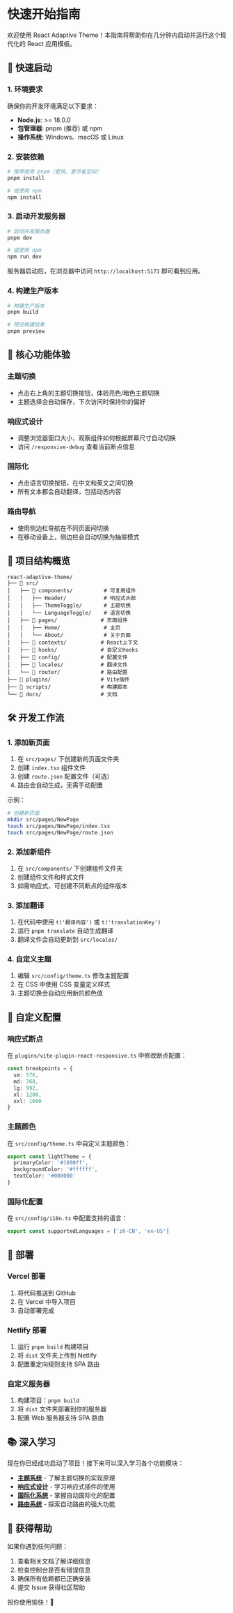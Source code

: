 # 快速开始指南

欢迎使用 React Adaptive Theme！本指南将帮助你在几分钟内启动并运行这个现代化的 React 应用模板。

## 🚀 快速启动

### 1. 环境要求

确保你的开发环境满足以下要求：

- **Node.js**: >= 18.0.0
- **包管理器**: pnpm (推荐) 或 npm
- **操作系统**: Windows、macOS 或 Linux

### 2. 安装依赖

```bash
# 推荐使用 pnpm（更快、更节省空间）
pnpm install

# 或使用 npm
npm install
```

### 3. 启动开发服务器

```bash
# 启动开发服务器
pnpm dev

# 或使用 npm
npm run dev
```

服务器启动后，在浏览器中访问 `http://localhost:5173` 即可看到应用。

### 4. 构建生产版本

```bash
# 构建生产版本
pnpm build

# 预览构建结果
pnpm preview
```

## 🎯 核心功能体验

### 主题切换
- 点击右上角的主题切换按钮，体验亮色/暗色主题切换
- 主题选择会自动保存，下次访问时保持你的偏好

### 响应式设计
- 调整浏览器窗口大小，观察组件如何根据屏幕尺寸自动切换
- 访问 `/responsive-debug` 查看当前断点信息

### 国际化
- 点击语言切换按钮，在中文和英文之间切换
- 所有文本都会自动翻译，包括动态内容

### 路由导航
- 使用侧边栏导航在不同页面间切换
- 在移动设备上，侧边栏会自动切换为抽屉模式

## 📁 项目结构概览

```
react-adaptive-theme/
├── 📁 src/
│   ├── 📁 components/          # 可复用组件
│   │   ├── Header/            # 响应式头部
│   │   ├── ThemeToggle/       # 主题切换
│   │   └── LanguageToggle/    # 语言切换
│   ├── 📁 pages/              # 页面组件
│   │   ├── Home/              # 主页
│   │   └── About/             # 关于页面
│   ├── 📁 contexts/           # React上下文
│   ├── 📁 hooks/              # 自定义Hooks
│   ├── 📁 config/             # 配置文件
│   ├── 📁 locales/            # 翻译文件
│   └── 📁 router/             # 路由配置
├── 📁 plugins/                # Vite插件
├── 📁 scripts/                # 构建脚本
└── 📁 docs/                   # 文档
```

## 🛠️ 开发工作流

### 1. 添加新页面

1. 在 `src/pages/` 下创建新的页面文件夹
2. 创建 `index.tsx` 组件文件
3. 创建 `route.json` 配置文件（可选）
4. 路由会自动生成，无需手动配置

示例：
```bash
# 创建新页面
mkdir src/pages/NewPage
touch src/pages/NewPage/index.tsx
touch src/pages/NewPage/route.json
```

### 2. 添加新组件

1. 在 `src/components/` 下创建组件文件夹
2. 创建组件文件和样式文件
3. 如需响应式，可创建不同断点的组件版本

### 3. 添加翻译

1. 在代码中使用 `t('翻译内容')` 或 `t('translationKey')`
2. 运行 `pnpm translate` 自动生成翻译
3. 翻译文件会自动更新到 `src/locales/`

### 4. 自定义主题

1. 编辑 `src/config/theme.ts` 修改主题配置
2. 在 CSS 中使用 CSS 变量定义样式
3. 主题切换会自动应用新的颜色值

## 🎨 自定义配置

### 响应式断点

在 `plugins/vite-plugin-react-responsive.ts` 中修改断点配置：

```typescript
const breakpoints = {
  sm: 576,
  md: 768,
  lg: 992,
  xl: 1200,
  xxl: 1600
}
```

### 主题颜色

在 `src/config/theme.ts` 中自定义主题颜色：

```typescript
export const lightTheme = {
  primaryColor: '#1890ff',
  backgroundColor: '#ffffff',
  textColor: '#000000'
}
```

### 国际化配置

在 `src/config/i18n.ts` 中配置支持的语言：

```typescript
export const supportedLanguages = ['zh-CN', 'en-US']
```

## 🚀 部署

### Vercel 部署

1. 将代码推送到 GitHub
2. 在 Vercel 中导入项目
3. 自动部署完成

### Netlify 部署

1. 运行 `pnpm build` 构建项目
2. 将 `dist` 文件夹上传到 Netlify
3. 配置重定向规则支持 SPA 路由

### 自定义服务器

1. 构建项目：`pnpm build`
2. 将 `dist` 文件夹部署到你的服务器
3. 配置 Web 服务器支持 SPA 路由

## 📚 深入学习

现在你已经成功启动了项目！接下来可以深入学习各个功能模块：

- [**主题系统**](./theme/THEME_IMPLEMENTATION.md) - 了解主题切换的实现原理
- [**响应式设计**](./responsive/PLUGIN_DOCUMENTATION.md) - 学习响应式插件的使用
- [**国际化系统**](./i18n/AUTO_I18N_GUIDE.md) - 掌握自动国际化的配置
- [**路由系统**](./routing/NESTED_ROUTES_GUIDE.md) - 探索自动路由的强大功能

## 🤝 获得帮助

如果你遇到任何问题：

1. 查看相关文档了解详细信息
2. 检查控制台是否有错误信息
3. 确保所有依赖都已正确安装
4. 提交 Issue 获得社区帮助

祝你使用愉快！🎉